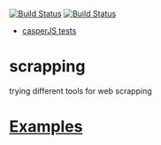 [![Build Status](https://travis-ci.org/brownman/scrapping.svg?branch=master)](https://travis-ci.org/brownman/scrapping)
[![Build Status](https://travis-ci.org/n1k0/casperjs.svg?branch=master)](https://travis-ci.org/n1k0/casperjs)
- [casperJS tests](https://github.com/n1k0/casperjs/tree/master/tests)

scrapping
=========

trying different tools for web scrapping



[Examples](https://github.com/n1k0/casperjs/tree/master/samples)
===
